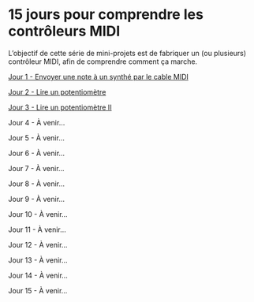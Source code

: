 # 15 jours pour comprendre les contrôleurs MIDI

L’objectif de cette série de mini-projets est de fabriquer un (ou plusieurs)
contrôleur MIDI, afin de comprendre comment ça marche.

[Jour 1 - Envoyer une note à un synthé par le cable MIDI](./jour01)

[Jour 2 - Lire un potentiomètre](./jour02)

[Jour 3 - Lire un potentiomètre II](./jour03)

Jour 4 - À venir…

Jour 5 - À venir…

Jour 6 - À venir…

Jour 7 - À venir…

Jour 8 - À venir…

Jour 9 - À venir…

Jour 10 - À venir…

Jour 11 - À venir…

Jour 12 - À venir…

Jour 13 - À venir…

Jour 14 - À venir…

Jour 15 - À venir…
